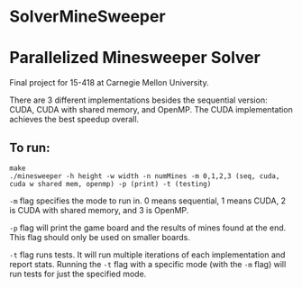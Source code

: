 # SolverMineSweeper

# Parallelized Minesweeper Solver
Final project for 15-418 at Carnegie Mellon University.

There are 3 different implementations besides the sequential version: CUDA, CUDA with shared memory, and OpenMP.
The CUDA implementation achieves the best speedup overall. 

## To run: 
``` 
make 
./minesweeper -h height -w width -n numMines -m 0,1,2,3 (seq, cuda, cuda w shared mem, openmp) -p (print) -t (testing) 
```

`-m` flag specifies the mode to run in. 0 means sequential, 1 means CUDA, 2 is CUDA with shared memory, and 3 is OpenMP. 

`-p` flag will print the game board and the results of mines found at the end. This flag should only be used on smaller boards.

`-t` flag runs tests. It will run multiple iterations of each implementation and report stats. Running the `-t` flag with a specific mode (with the `-m` flag) will run tests for just the specified mode. 
